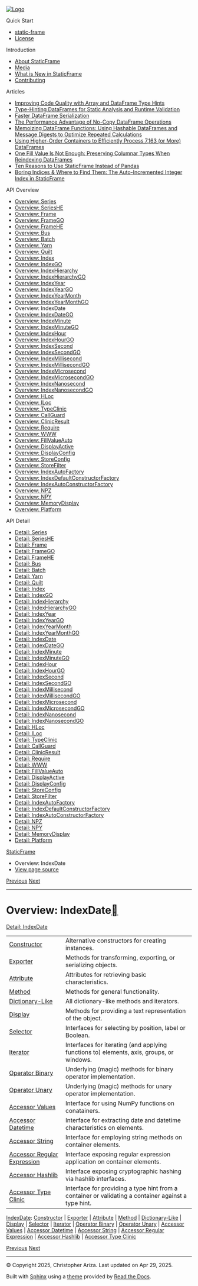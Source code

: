 [![Logo](../_static/sf-logo-web_icon-small.png)](../index.md)

Quick Start

* [static-frame](../readme.md)
* [License](../license.md)

Introduction

* [About StaticFrame](../intro.md)
* [Media](../intro.html#media)
* [What is New in StaticFrame](../new.md)
* [Contributing](../contributing.md)

Articles

* [Improving Code Quality with Array and DataFrame Type Hints](../articles/guard.md)
* [Type-Hinting DataFrames for Static Analysis and Runtime Validation](../articles/ftyping.md)
* [Faster DataFrame Serialization](../articles/serialize.md)
* [The Performance Advantage of No-Copy DataFrame Operations](../articles/no_copy.md)
* [Memoizing DataFrame Functions: Using Hashable DataFrames and Message Digests to Optimize Repeated Calculations](../articles/hash.md)
* [Using Higher-Order Containers to Efficiently Process 7,163 (or More) DataFrames](../articles/uhoc.md)
* [One Fill Value Is Not Enough: Preserving Columnar Types When Reindexing DataFrames](../articles/fill_value.md)
* [Ten Reasons to Use StaticFrame Instead of Pandas](../articles/upgrade.md)
* [Boring Indices & Where to Find Them: The Auto-Incremented Integer Index in StaticFrame](../articles/aiii.md)

API Overview

* [Overview: Series](series.md)
* [Overview: SeriesHE](series_he.md)
* [Overview: Frame](frame.md)
* [Overview: FrameGO](frame_go.md)
* [Overview: FrameHE](frame_he.md)
* [Overview: Bus](bus.md)
* [Overview: Batch](batch.md)
* [Overview: Yarn](yarn.md)
* [Overview: Quilt](quilt.md)
* [Overview: Index](index.md)
* [Overview: IndexGO](index_go.md)
* [Overview: IndexHierarchy](index_hierarchy.md)
* [Overview: IndexHierarchyGO](index_hierarchy_go.md)
* [Overview: IndexYear](index_year.md)
* [Overview: IndexYearGO](index_year_go.md)
* [Overview: IndexYearMonth](index_year_month.md)
* [Overview: IndexYearMonthGO](index_year_month_go.md)
* Overview: IndexDate
* [Overview: IndexDateGO](index_date_go.md)
* [Overview: IndexMinute](index_minute.md)
* [Overview: IndexMinuteGO](index_minute_go.md)
* [Overview: IndexHour](index_hour.md)
* [Overview: IndexHourGO](index_hour_go.md)
* [Overview: IndexSecond](index_second.md)
* [Overview: IndexSecondGO](index_second_go.md)
* [Overview: IndexMillisecond](index_millisecond.md)
* [Overview: IndexMillisecondGO](index_millisecond_go.md)
* [Overview: IndexMicrosecond](index_microsecond.md)
* [Overview: IndexMicrosecondGO](index_microsecond_go.md)
* [Overview: IndexNanosecond](index_nanosecond.md)
* [Overview: IndexNanosecondGO](index_nanosecond_go.md)
* [Overview: HLoc](hloc.md)
* [Overview: ILoc](iloc.md)
* [Overview: TypeClinic](type_clinic.md)
* [Overview: CallGuard](call_guard.md)
* [Overview: ClinicResult](clinic_result.md)
* [Overview: Require](require.md)
* [Overview: WWW](www.md)
* [Overview: FillValueAuto](fill_value_auto.md)
* [Overview: DisplayActive](display_active.md)
* [Overview: DisplayConfig](display_config.md)
* [Overview: StoreConfig](store_config.md)
* [Overview: StoreFilter](store_filter.md)
* [Overview: IndexAutoFactory](index_auto_factory.md)
* [Overview: IndexDefaultConstructorFactory](index_default_constructor_factory.md)
* [Overview: IndexAutoConstructorFactory](index_auto_constructor_factory.md)
* [Overview: NPZ](npz.md)
* [Overview: NPY](npy.md)
* [Overview: MemoryDisplay](memory_display.md)
* [Overview: Platform](platform.md)

API Detail

* [Detail: Series](../api_detail/series.md)
* [Detail: SeriesHE](../api_detail/series_he.md)
* [Detail: Frame](../api_detail/frame.md)
* [Detail: FrameGO](../api_detail/frame_go.md)
* [Detail: FrameHE](../api_detail/frame_he.md)
* [Detail: Bus](../api_detail/bus.md)
* [Detail: Batch](../api_detail/batch.md)
* [Detail: Yarn](../api_detail/yarn.md)
* [Detail: Quilt](../api_detail/quilt.md)
* [Detail: Index](../api_detail/index.md)
* [Detail: IndexGO](../api_detail/index_go.md)
* [Detail: IndexHierarchy](../api_detail/index_hierarchy.md)
* [Detail: IndexHierarchyGO](../api_detail/index_hierarchy_go.md)
* [Detail: IndexYear](../api_detail/index_year.md)
* [Detail: IndexYearGO](../api_detail/index_year_go.md)
* [Detail: IndexYearMonth](../api_detail/index_year_month.md)
* [Detail: IndexYearMonthGO](../api_detail/index_year_month_go.md)
* [Detail: IndexDate](../api_detail/index_date.md)
* [Detail: IndexDateGO](../api_detail/index_date_go.md)
* [Detail: IndexMinute](../api_detail/index_minute.md)
* [Detail: IndexMinuteGO](../api_detail/index_minute_go.md)
* [Detail: IndexHour](../api_detail/index_hour.md)
* [Detail: IndexHourGO](../api_detail/index_hour_go.md)
* [Detail: IndexSecond](../api_detail/index_second.md)
* [Detail: IndexSecondGO](../api_detail/index_second_go.md)
* [Detail: IndexMillisecond](../api_detail/index_millisecond.md)
* [Detail: IndexMillisecondGO](../api_detail/index_millisecond_go.md)
* [Detail: IndexMicrosecond](../api_detail/index_microsecond.md)
* [Detail: IndexMicrosecondGO](../api_detail/index_microsecond_go.md)
* [Detail: IndexNanosecond](../api_detail/index_nanosecond.md)
* [Detail: IndexNanosecondGO](../api_detail/index_nanosecond_go.md)
* [Detail: HLoc](../api_detail/hloc.md)
* [Detail: ILoc](../api_detail/iloc.md)
* [Detail: TypeClinic](../api_detail/type_clinic.md)
* [Detail: CallGuard](../api_detail/call_guard.md)
* [Detail: ClinicResult](../api_detail/clinic_result.md)
* [Detail: Require](../api_detail/require.md)
* [Detail: WWW](../api_detail/www.md)
* [Detail: FillValueAuto](../api_detail/fill_value_auto.md)
* [Detail: DisplayActive](../api_detail/display_active.md)
* [Detail: DisplayConfig](../api_detail/display_config.md)
* [Detail: StoreConfig](../api_detail/store_config.md)
* [Detail: StoreFilter](../api_detail/store_filter.md)
* [Detail: IndexAutoFactory](../api_detail/index_auto_factory.md)
* [Detail: IndexDefaultConstructorFactory](../api_detail/index_default_constructor_factory.md)
* [Detail: IndexAutoConstructorFactory](../api_detail/index_auto_constructor_factory.md)
* [Detail: NPZ](../api_detail/npz.md)
* [Detail: NPY](../api_detail/npy.md)
* [Detail: MemoryDisplay](../api_detail/memory_display.md)
* [Detail: Platform](../api_detail/platform.md)

[StaticFrame](../index.md)

* Overview: IndexDate
* [View page source](../_sources/api_overview/index_date.rst.txt)

[Previous](index_year_month_go.html "Overview: IndexYearMonthGO")
[Next](index_date_go.html "Overview: IndexDateGO")

---

# Overview: IndexDate[](#overview-indexdate "Link to this heading")

[Detail: IndexDate](../api_detail/index_date.html#api-detail-indexdate)

|  |  |
| --- | --- |
| [Constructor](index_date-constructor.html#api-overview-indexdate-constructor) | Alternative constructors for creating instances. |
| [Exporter](index_date-exporter.html#api-overview-indexdate-exporter) | Methods for transforming, exporting, or serializing objects. |
| [Attribute](index_date-attribute.html#api-overview-indexdate-attribute) | Attributes for retrieving basic characteristics. |
| [Method](index_date-method.html#api-overview-indexdate-method) | Methods for general functionality. |
| [Dictionary-Like](index_date-dictionary_like.html#api-overview-indexdate-dictionary-like) | All dictionary-like methods and iterators. |
| [Display](index_date-display.html#api-overview-indexdate-display) | Methods for providing a text representation of the object. |
| [Selector](index_date-selector.html#api-overview-indexdate-selector) | Interfaces for selecting by position, label or Boolean. |
| [Iterator](index_date-iterator.html#api-overview-indexdate-iterator) | Interfaces for iterating (and applying functions to) elements, axis, groups, or windows. |
| [Operator Binary](index_date-operator_binary.html#api-overview-indexdate-operator-binary) | Underlying (magic) methods for binary operator implementation. |
| [Operator Unary](index_date-operator_unary.html#api-overview-indexdate-operator-unary) | Underlying (magic) methods for unary operator implementation. |
| [Accessor Values](index_date-accessor_values.html#api-overview-indexdate-accessor-values) | Interface for using NumPy functions on conatainers. |
| [Accessor Datetime](index_date-accessor_datetime.html#api-overview-indexdate-accessor-datetime) | Interface for extracting date and datetime characteristics on elements. |
| [Accessor String](index_date-accessor_string.html#api-overview-indexdate-accessor-string) | Interface for employing string methods on container elements. |
| [Accessor Regular Expression](index_date-accessor_regular_expression.html#api-overview-indexdate-accessor-regular-expression) | Interface exposing regular expression application on container elements. |
| [Accessor Hashlib](index_date-accessor_hashlib.html#api-overview-indexdate-accessor-hashlib) | Interface exposing cryptographic hashing via hashlib interfaces. |
| [Accessor Type Clinic](index_date-accessor_type_clinic.html#api-overview-indexdate-accessor-type-clinic) | Interface for providing a type hint from a container or validating a container against a type hint. |

[IndexDate](#api-overview-indexdate): [Constructor](index_date-constructor.html#api-overview-indexdate-constructor) | [Exporter](index_date-exporter.html#api-overview-indexdate-exporter) | [Attribute](index_date-attribute.html#api-overview-indexdate-attribute) | [Method](index_date-method.html#api-overview-indexdate-method) | [Dictionary-Like](index_date-dictionary_like.html#api-overview-indexdate-dictionary-like) | [Display](index_date-display.html#api-overview-indexdate-display) | [Selector](index_date-selector.html#api-overview-indexdate-selector) | [Iterator](index_date-iterator.html#api-overview-indexdate-iterator) | [Operator Binary](index_date-operator_binary.html#api-overview-indexdate-operator-binary) | [Operator Unary](index_date-operator_unary.html#api-overview-indexdate-operator-unary) | [Accessor Values](index_date-accessor_values.html#api-overview-indexdate-accessor-values) | [Accessor Datetime](index_date-accessor_datetime.html#api-overview-indexdate-accessor-datetime) | [Accessor String](index_date-accessor_string.html#api-overview-indexdate-accessor-string) | [Accessor Regular Expression](index_date-accessor_regular_expression.html#api-overview-indexdate-accessor-regular-expression) | [Accessor Hashlib](index_date-accessor_hashlib.html#api-overview-indexdate-accessor-hashlib) | [Accessor Type Clinic](index_date-accessor_type_clinic.html#api-overview-indexdate-accessor-type-clinic)

[Previous](index_year_month_go.html "Overview: IndexYearMonthGO")
[Next](index_date_go.html "Overview: IndexDateGO")

---

© Copyright 2025, Christopher Ariza.
Last updated on Apr 29, 2025.

Built with [Sphinx](https://www.sphinx-doc.org/) using a
[theme](https://github.com/readthedocs/sphinx_rtd_theme)
provided by [Read the Docs](https://readthedocs.org).